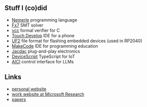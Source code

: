## Stuff I (co)did

- [Nemerle](http://nemerle.org/) programming language
- [Fx7](https://moskal.me/smt/en.html) SMT solver
- [vcc](https://github.com/Microsoft/vcc) formal verifier for C
- [Touch Develop](https://github.com/microsoft/TouchDevelop) IDE for a phone
- [UF2](https://github.com/microsoft/uf2) file format for flashing embedded devices (used in RP2040)
- [MakeCode](https://makecode.com) IDE for programming education
- [Jacdac](https://microsoft.github.io/jacdac-docs/) plug-and-play electronics
- [DeviceScript](https://microsoft.github.io/devicescript/) TypeScript for IoT
- [AICI](https://github.com/microsoft/aici) control interface for LLMs

## Links

- [personal website](https://moskal.me)
- [work website at Microsoft Research](https://www.microsoft.com/en-us/research/people/mimoskal/)
- [papers](https://moskal.me/papers.html)
